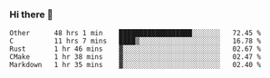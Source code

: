 ### Hi there 👋

<!--
**WShiBin/WShiBin** is a ✨ _special_ ✨ repository because its `README.md` (this file) appears on your GitHub profile.

Here are some ideas to get you started:

- 🔭 I’m currently working on ...
- 🌱 I’m currently learning ...
- 👯 I’m looking to collaborate on ...
- 🤔 I’m looking for help with ...
- 💬 Ask me about ...
- 📫 How to reach me: ...
- 😄 Pronouns: ...
- ⚡ Fun fact: ...
-->

<!--START_SECTION:waka-->
```text
Other      48 hrs 1 min    ██████████████████░░░░░░░   72.45 % 
C          11 hrs 7 mins   ████▒░░░░░░░░░░░░░░░░░░░░   16.78 % 
Rust       1 hr 46 mins    ▓░░░░░░░░░░░░░░░░░░░░░░░░   02.67 % 
CMake      1 hr 38 mins    ▓░░░░░░░░░░░░░░░░░░░░░░░░   02.47 % 
Markdown   1 hr 35 mins    ▓░░░░░░░░░░░░░░░░░░░░░░░░   02.40 % 
```
<!--END_SECTION:waka-->
